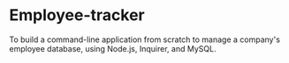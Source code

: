 # Employee-tracker
To build a command-line application from scratch to manage a company's employee database, using Node.js, Inquirer, and MySQL.
